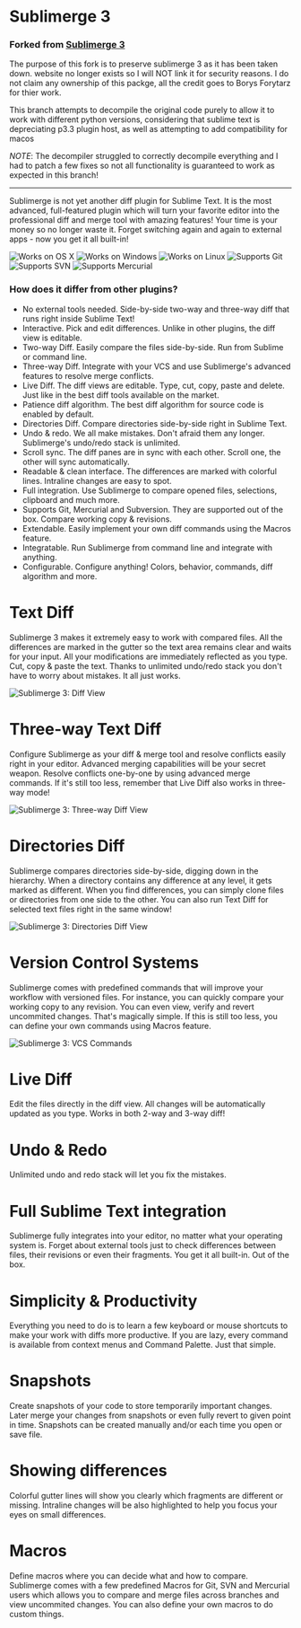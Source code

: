 Sublimerge 3
=====================================

### Forked from [Sublimerge 3](https://packagecontrol.io/packages/Sublimerge%203)

The purpose of this fork is to preserve sublimerge 3 as it has been taken down. website no longer exists so I will NOT link it for security reasons. I do not claim any ownership of this packge, all the credit goes to Borys Forytarz for thier work.

This branch attempts to decompile the original code purely to allow it to work with different python versions, considering that sublime text is depreciating p3.3 plugin host, as well as attempting to add compatibility for macos

*NOTE*: The decompiler struggled to correctly decompile everything and I had to patch a few fixes so not all functionality is guaranteed to work as expected in this branch!

___

Sublimerge is not yet another diff plugin for Sublime Text. It is the most advanced, full-featured plugin which will turn your favorite editor into the professional diff and merge tool with amazing features! Your time is your money so no longer waste it. Forget switching again and again to external apps - now you get it all built-in!

![Works on OS X](docs/images/apple.png)   ![Works on Windows](docs/images/windows.png)   ![Works on Linux](docs/images/linux.png)    ![Supports Git](docs/images/git.png)   ![Supports SVN](docs/images/svn.png)   ![Supports Mercurial](docs/images/mercurial.png)

###  How does it differ from other plugins?

* No external tools needed. Side-by-side two-way and three-way diff that runs right inside Sublime Text!
* Interactive. Pick and edit differences. Unlike in other plugins, the diff view is editable.
* Two-way Diff. Easily compare the files side-by-side. Run from Sublime or command line.
* Three-way Diff. Integrate with your VCS and use Sublimerge's advanced features to resolve merge conflicts.
* Live Diff. The diff views are editable. Type, cut, copy, paste and delete. Just like in the best diff tools available on the market.
* Patience diff algorithm. The best diff algorithm for source code is enabled by default.
* Directories Diff. Compare directories side-by-side right in Sublime Text.
* Undo & redo. We all make mistakes. Don't afraid them any longer. Sublimerge's undo/redo stack is unlimited.
* Scroll sync. The diff panes are in sync with each other. Scroll one, the other will sync automatically.
* Readable & clean interface. The differences are marked with colorful lines. Intraline changes are easy to spot.
* Full integration. Use Sublimerge to compare opened files, selections, clipboard and much more.
* Supports Git, Mercurial and Subversion. They are supported out of the box. Compare working copy & revisions.
* Extendable. Easily implement your own diff commands using the Macros feature.
* Integratable. Run Sublimerge from command line and integrate with anything.
* Configurable. Configure anything! Colors, behavior, commands, diff algorithm and more.

# Text Diff
Sublimerge 3 makes it extremely easy to work with compared files. All the differences are marked in the gutter so the text area remains clear and waits for your input. All your modifications are immediately reflected as you type. Cut, copy & paste the text. Thanks to unlimited undo/redo stack you don't have to worry about mistakes. It all just works.

![Sublimerge 3: Diff View](docs/images/text_diff.png)

# Three-way Text Diff
Configure Sublimerge as your diff & merge tool and resolve conflicts easily right in your editor. Advanced merging capabilities will be your secret weapon. Resolve conflicts one-by-one by using advanced merge commands. If it's still too less, remember that Live Diff also works in three-way mode!

![Sublimerge 3: Three-way Diff View](docs/images/three_way_diff.png)


# Directories Diff
Sublimerge compares directories side-by-side, digging down in the hierarchy. When a directory contains any difference at any level, it gets marked as different. When you find differences, you can simply clone files or directories from one side to the other. You can also run Text Diff for selected text files right in the same window!

![Sublimerge 3: Directories Diff View](docs/images/directories_diff.png)


# Version Control Systems
Sublimerge comes with predefined commands that will improve your workflow with versioned files. For instance, you can quickly compare your working copy to any revision. You can even view, verify and revert uncommited changes. That's magically simple. If this is still too less, you can define your own commands using Macros feature.

![Sublimerge 3: VCS Commands](docs/images/version_control_systems.png)


# Live Diff
Edit the files directly in the diff view. All changes will be automatically updated as you type. Works in both 2-way and 3-way diff!

# Undo & Redo
Unlimited undo and redo stack will let you fix the mistakes.

# Full Sublime Text integration
Sublimerge fully integrates into your editor, no matter what your operating system is. Forget about external tools just to check differences between files, their revisions or even their fragments. You get it all built-in. Out of the box.

# Simplicity & Productivity
Everything you need to do is to learn a few keyboard or mouse shortcuts to make your work with diffs more productive. If you are lazy, every command is available from context menus and Command Palette. Just that simple.

# Snapshots
Create snapshots of your code to store temporarily important changes. Later merge your changes from snapshots or even fully revert to given point in time. Snapshots can be created manually and/or each time you open or save file.

# Showing differences
Colorful gutter lines will show you clearly which fragments are different or missing. Intraline changes will be also highlighted to help you focus your eyes on small differences.

# Macros
Define macros where you can decide what and how to compare. Sublimerge comes with a few predefined Macros for Git, SVN and Mercurial users which allows you to compare and merge files across branches and view uncommited changes. You can also define your own macros to do custom things.
